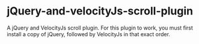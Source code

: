 jQuery-and-velocityJs-scroll-plugin
===================================

A jQuery and VelocityJs scroll plugin. For this plugin to work, you must first install a copy of jQuery, followed by VelocityJs in that exact order.

